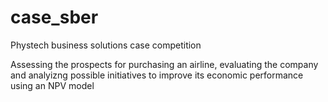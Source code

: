 # case_sber
Phystech business solutions case competition

Assessing the prospects for purchasing an airline, evaluating the company and analyizng possible initiatives to improve its economic performance using an NPV model
